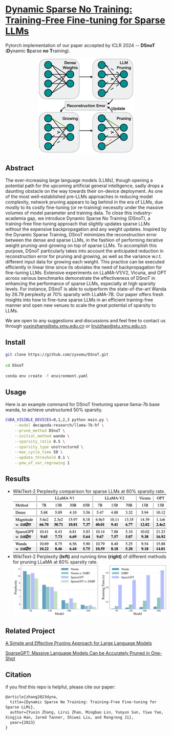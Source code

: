 # [Dynamic Sparse No Training: Training-Free Fine-tuning for Sparse LLMs](https://arxiv.org/abs/2310.08915)

Pytorch implementation of our paper accepted by ICLR 2024 -- **DSnoT** (**D**ynamic **S**parse **no** **T**raining).
<p align="center">
  <img src="imgs/framework.png" width="300">
</p>

## Abstract

The ever-increasing large language models (LLMs), though opening a potential path for the upcoming artificial general intelligence, sadly drops a daunting obstacle on the way towards their on-device deployment. As one of the most well-established pre-LLMs approaches in reducing model complexity, network pruning appears to lag behind in the era of LLMs, due mostly to its costly fine-tuning (or re-training) necessity under the massive volumes of model parameter and training data. To close this industry-academia gap, we introduce Dynamic Sparse No Training (DSnoT), a training-free fine-tuning approach that slightly updates sparse LLMs without the expensive backpropagation and any weight updates. Inspired by the Dynamic Sparse Training, DSnoT minimizes the reconstruction error between the dense and sparse LLMs, in the fashion of performing iterative weight pruning-and-growing on top of sparse LLMs. To accomplish this purpose, DSnoT particularly takes into account the anticipated reduction in reconstruction error for pruning and growing, as well as the variance w.r.t. different input data for growing each weight. This practice can be executed efficiently in linear time since its obviates the need of backpropagation for fine-tuning LLMs. Extensive experiments on LLaMA-V1/V2, Vicuna, and OPT across various benchmarks demonstrate the effectiveness of DSnoT in enhancing the performance of sparse LLMs, especially at high sparsity levels. For instance, DSnoT is able to outperform the state-of-the-art Wanda by 26.79 perplexity at 70% sparsity with LLaMA-7B. Our paper offers fresh insights into how to fine-tune sparse LLMs in an efficient training-free manner and open new venues to scale the great potential of sparsity to LLMs. 

We are open to any suggestions and discussions and feel free to contact us through yuxinzhang@stu.xmu.edu.cn or liruizhao@stu.xmu.edu.cn.

## Install

```sh
git clone https://github.com/zyxxmu/DSnoT.git

cd DSnoT

conda env create -f environment.yaml
```

## Usage

Here is an example command for DSnoT finetuning sparse llama-7b base wanda, to achieve unstructured 50% sparsity.

```sh
CUDA_VISIBLE_DEVICES=0,1,2,3 python main.py \
    --model decapoda-research/llama-7b-hf \
    --prune_method DSnoT \
    --initial_method wanda \
    --sparsity_ratio 0.5 \
    --sparsity_type unstructured \
    --max_cycle_time 50 \
    --update_threshold 0.1 \
    --pow_of_var_regrowing 1
```

## Results

- WikiText-2 Perplexity comparison for sparse LLMs at 60\% sparsity rate.
![ppl_comparison](imgs/ppl_comparison_0.6_sparsity.png)
- WikiText-2 Perplexity **(left)** and running time **(right)** of different methods for pruning
LLaMA at 60% sparsity rate.
![ppl_and_running_time](imgs/wiki_ppl_and_running_time.png)

## Related Project

[A Simple and Effective Pruning Approach for Large Language Models](https://github.com/locuslab/wanda)

[SparseGPT: Massive Language Models Can be Accurately Pruned in One-Shot](https://github.com/ist-daslab/sparsegpt)

## Citation

if you find this repo is helpful, please cite our paper:
```
@article{zhang2023dyna,
  title={Dynamic Sparse No Training: Training-Free Fine-tuning for Sparse LLMs},
  author={Yuxin Zhang, Lirui Zhao, Mingbao Lin, Yunyun Sun, Yiwu Yao, Xingjia Han, Jared Tanner, Shiwei Liu, and Rongrong Ji},
  year={2023}
}
```
